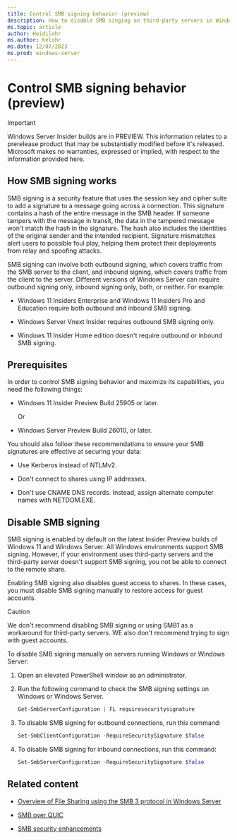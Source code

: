```yaml
---
title: Control SMB signing behavior (preview)
description: How to disable SMB singing on third-party servers in Windows 11 and Windows Server.
ms.topic: article
author: Heidilohr
ms.author: helohr
ms.date: 12/07/2023
ms.prod: windows-server
---
```

# Control SMB signing behavior (preview)

> [!IMPORTANT]
> Windows Server Insider builds are in PREVIEW.
> This information relates to a prerelease product that may be substantially modified before it's released. Microsoft makes no warranties, expressed or implied, with respect to the information provided here.

## How SMB signing works

SMB signing is a security feature that uses the session key and cipher suite to add a signature to a message going across a connection. This signature contains a hash of the entire message in the SMB header. If someone tampers with the message in transit, the data in the tampered message won't match the hash in the signature. The hash also includes the identities of the original sender and the intended recipient. Signature mismatches alert users to possible foul play, helping them protect their deployments from relay and spoofing attacks.

SMB signing can involve both outbound signing, which covers traffic from the SMB server to the client, and inbound signing, which covers traffic from the client to the server. Different versions of Windows Server can require outbound signing only, inbound signing only, both, or neither. For example:

- Windows 11 Insiders Enterprise and  Windows 11 Insiders Pro and Education require both outbound and inbound SMB signing.

- Windows Server Vnext Insider requires outbound SMB signing only.

- Windows 11 Insider Home edition doesn't require outbound or inbound SMB signing.

## Prerequisites

In order to control SMB signing behavior and maximize its capabilities, you need the following things:

- Windows 11 Insider Preview Build 25905 or later.

  Or

- Windows Server Preview Build 26010, or later.

You should also follow these recommendations to ensure your SMB signatures are effective at securing your data:

- Use Kerberos instead of NTLMv2.

- Don't connect to shares using IP addresses.

- Don't use CNAME DNS records. Instead, assign alternate computer names with NETDOM.EXE.

## Disable SMB signing

SMB signing is enabled by default on the latest Insider Preview builds of Windows 11 and Windows Server. All Windows environments support SMB signing. However, if your environment uses third-party servers and the third-party server doesn't support SMB signing, you not be able to connect to the remote share.

Enabling SMB signing also disables guest access to shares. In these cases, you must disable SMB signing manually to restore access for guest accounts.

> [!CAUTION]
> We don't recommend disabling SMB signing or using SMB1 as a workaround for third-party servers. WE also don't recommend trying to sign with guest accounts.

To disable SMB signing manually on servers running Windows or Windows Server:

1. Open an elevated PowerShell window as an administrator.

1. Run the following command to check the SMB signing settings on Windows or Windows Server.

   ```powershell
   Get-SmbServerConfiguration | FL requiresecuritysignature
   ```

1. To disable SMB signing for outbound connections, run this command:

   ```powershell
   Set-SmbClientConfiguration -RequireSecuritySignature $false
   ```

1. To disable SMB signing for inbound connections, run this command:

   ```powershell
   Set-SmbServerConfiguration -RequireSecuritySignature $false
   ```

## Related content

- [Overview of File Sharing using the SMB 3 protocol in Windows Server](file-server-smb-overview.md)

- [SMB over QUIC](smb-over-quic.md)

- [SMB security enhancements](smb-security.md)
